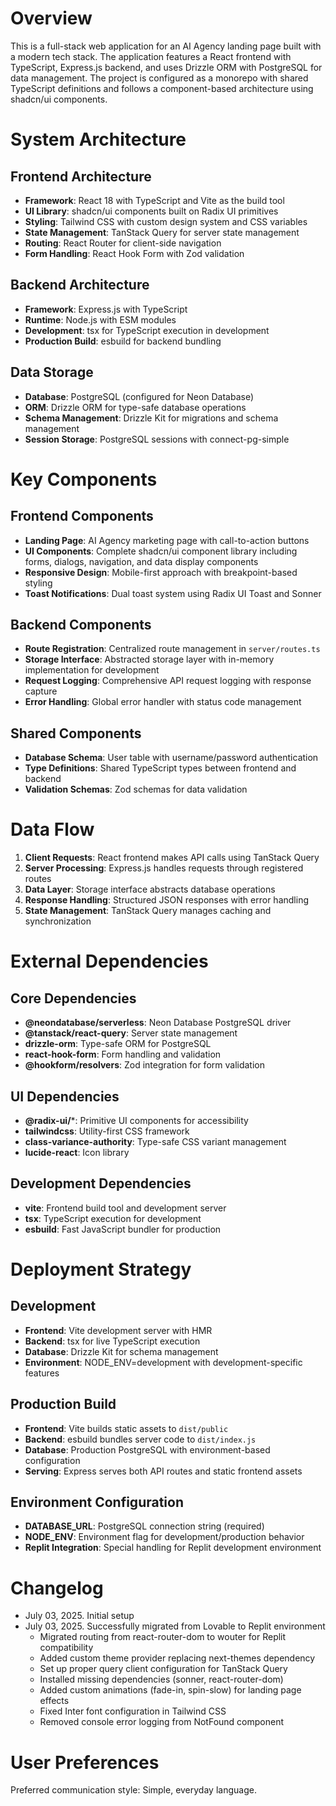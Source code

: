 # Overview

This is a full-stack web application for an AI Agency landing page built with a modern tech stack. The application features a React frontend with TypeScript, Express.js backend, and uses Drizzle ORM with PostgreSQL for data management. The project is configured as a monorepo with shared TypeScript definitions and follows a component-based architecture using shadcn/ui components.

# System Architecture

## Frontend Architecture
- **Framework**: React 18 with TypeScript and Vite as the build tool
- **UI Library**: shadcn/ui components built on Radix UI primitives
- **Styling**: Tailwind CSS with custom design system and CSS variables
- **State Management**: TanStack Query for server state management
- **Routing**: React Router for client-side navigation
- **Form Handling**: React Hook Form with Zod validation

## Backend Architecture
- **Framework**: Express.js with TypeScript
- **Runtime**: Node.js with ESM modules
- **Development**: tsx for TypeScript execution in development
- **Production Build**: esbuild for backend bundling

## Data Storage
- **Database**: PostgreSQL (configured for Neon Database)
- **ORM**: Drizzle ORM for type-safe database operations
- **Schema Management**: Drizzle Kit for migrations and schema management
- **Session Storage**: PostgreSQL sessions with connect-pg-simple

# Key Components

## Frontend Components
- **Landing Page**: AI Agency marketing page with call-to-action buttons
- **UI Components**: Complete shadcn/ui component library including forms, dialogs, navigation, and data display components
- **Responsive Design**: Mobile-first approach with breakpoint-based styling
- **Toast Notifications**: Dual toast system using Radix UI Toast and Sonner

## Backend Components
- **Route Registration**: Centralized route management in `server/routes.ts`
- **Storage Interface**: Abstracted storage layer with in-memory implementation for development
- **Request Logging**: Comprehensive API request logging with response capture
- **Error Handling**: Global error handler with status code management

## Shared Components
- **Database Schema**: User table with username/password authentication
- **Type Definitions**: Shared TypeScript types between frontend and backend
- **Validation Schemas**: Zod schemas for data validation

# Data Flow

1. **Client Requests**: React frontend makes API calls using TanStack Query
2. **Server Processing**: Express.js handles requests through registered routes
3. **Data Layer**: Storage interface abstracts database operations
4. **Response Handling**: Structured JSON responses with error handling
5. **State Management**: TanStack Query manages caching and synchronization

# External Dependencies

## Core Dependencies
- **@neondatabase/serverless**: Neon Database PostgreSQL driver
- **@tanstack/react-query**: Server state management
- **drizzle-orm**: Type-safe ORM for PostgreSQL
- **react-hook-form**: Form handling and validation
- **@hookform/resolvers**: Zod integration for form validation

## UI Dependencies
- **@radix-ui/***: Primitive UI components for accessibility
- **tailwindcss**: Utility-first CSS framework
- **class-variance-authority**: Type-safe CSS variant management
- **lucide-react**: Icon library

## Development Dependencies
- **vite**: Frontend build tool and development server
- **tsx**: TypeScript execution for development
- **esbuild**: Fast JavaScript bundler for production

# Deployment Strategy

## Development
- **Frontend**: Vite development server with HMR
- **Backend**: tsx for live TypeScript execution
- **Database**: Drizzle Kit for schema management
- **Environment**: NODE_ENV=development with development-specific features

## Production Build
- **Frontend**: Vite builds static assets to `dist/public`
- **Backend**: esbuild bundles server code to `dist/index.js`
- **Database**: Production PostgreSQL with environment-based configuration
- **Serving**: Express serves both API routes and static frontend assets

## Environment Configuration
- **DATABASE_URL**: PostgreSQL connection string (required)
- **NODE_ENV**: Environment flag for development/production behavior
- **Replit Integration**: Special handling for Replit development environment

# Changelog

- July 03, 2025. Initial setup
- July 03, 2025. Successfully migrated from Lovable to Replit environment
  - Migrated routing from react-router-dom to wouter for Replit compatibility
  - Added custom theme provider replacing next-themes dependency
  - Set up proper query client configuration for TanStack Query
  - Installed missing dependencies (sonner, react-router-dom)
  - Added custom animations (fade-in, spin-slow) for landing page effects
  - Fixed Inter font configuration in Tailwind CSS
  - Removed console error logging from NotFound component

# User Preferences

Preferred communication style: Simple, everyday language.
